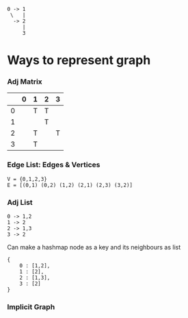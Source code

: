 ```
0 -> 1
 \   |
  -> 2
     |
     3

```

# Ways to represent graph

### Adj Matrix

|     | 0   | 1   | 2   | 3   |
| --- | --- | --- | --- | --- |
| 0   |     | T   | T   |     |
| 1   |     |     | T   |     |
| 2   |     | T   |     | T   |
| 3   |     | T   |     |     |

### Edge List: Edges & Vertices

```
V = {0,1,2,3}
E = [(0,1) (0,2) (1,2) (2,1) (2,3) (3,2)]
```

### Adj List

```
0 -> 1,2
1 -> 2
2 -> 1,3
3 -> 2
```

Can make a hashmap node as a key and its neighbours as list

```
{
    0 : [1,2],
    1 : [2],
    2 : [1,3],
    3 : [2]
}
```

### Implicit Graph
